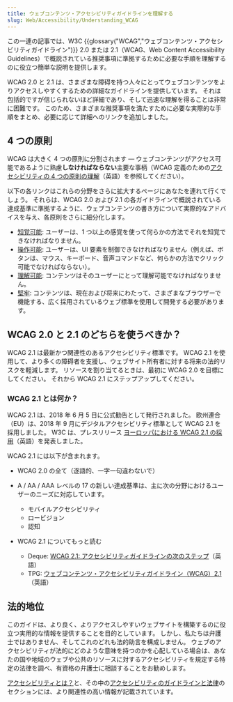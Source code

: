 ```yaml
---
title: ウェブコンテンツ・アクセシビリティガイドラインを理解する
slug: Web/Accessibility/Understanding_WCAG
---
```


この一連の記事では、W3C {{glossary("WCAG","ウェブコンテンツ・アクセシビリティガイドライン")}} 2.0 または 2.1（WCAG、Web Content Accessibility Guidelines）で概説されている推奨事項に準拠するために必要な手順を理解するのに役立つ簡単な説明を提供します。

WCAG 2.0 と 2.1 は、さまざまな障碍を持つ人々にとってウェブコンテンツをよりアクセスしやすくするための詳細なガイドラインを提供しています。 それは包括的ですが信じられないほど詳細であり、そして迅速な理解を得ることは非常に困難です。 このため、さまざまな推奨事項を満たすために必要な実際的な手順をまとめ、必要に応じて詳細へのリンクを追加しました。

## 4 つの原則

WCAG は大きく 4 つの原則に分割されます — ウェブコンテンツがアクセス可能であるように熟慮**しなければならない**主要な事柄（WCAG 定義のための[アクセシビリティの 4 つの原則の理解](https://www.w3.org/TR/UNDERSTANDING-WCAG20/intro.html#introduction-fourprincs-head)（英語）を参照してください）。

以下の各リンクはこれらの分野をさらに拡大するページにあなたを連れて行くでしょう。 それらは、WCAG 2.0 および 2.1 の各ガイドラインで概説されている達成基準に準拠するように、ウェブコンテンツの書き方について実際的なアドバイスを与え、各原則をさらに細分化します。

- [知覚可能](/ja/docs/Web/Accessibility/Understanding_WCAG/Perceivable): ユーザーは、1 つ以上の感覚を使って何らかの方法でそれを知覚できなければなりません。
- [操作可能](/ja/docs/Web/Accessibility/Understanding_WCAG/Operable): ユーザーは、UI 要素を制御できなければなりません（例えば、ボタンは、マウス、キーボード、音声コマンドなど、何らかの方法でクリック可能でなければならない）。
- [理解可能](/ja/docs/Web/Accessibility/Understanding_WCAG/Understandable): コンテンツはそのユーザーにとって理解可能でなければなりません。
- [堅牢](/ja/docs/Web/Accessibility/Understanding_WCAG/Robust): コンテンツは、現在および将来にわたって、さまざまなブラウザーで機能する、広く採用されているウェブ標準を使用して開発する必要があります。

## WCAG 2.0 と 2.1 のどちらを使うべきか？

WCAG 2.1 は最新かつ関連性のあるアクセシビリティ標準です。 WCAG 2.1 を使用して、より多くの障碍者を支援し、ウェブサイト所有者に対する将来の法的リスクを軽減します。 リソースを割り当てるときは、最初に WCAG 2.0 を目標にしてください。 それから WCAG 2.1 にステップアップしてください。

### WCAG 2.1 とは何か？

WCAG 2.1 は、2018 年 6 月 5 日に公式勧告として発行されました。 欧州連合（EU）は、2018 年 9 月にデジタルアクセシビリティ標準として WCAG 2.1 を採用しました。 W3C は、プレスリリース [ヨーロッパにおける WCAG 2.1 の採用](https://www.w3.org/blog/2018/09/wcag-2-1-adoption-in-europe/)（英語）を発表しました。

WCAG 2.1 には以下が含まれます。

- WCAG 2.0 の全て（逐語的、一字一句違わないで）
- A / AA / AAA レベルの 17 の新しい達成基準は、主に次の分野におけるユーザーのニーズに対応しています。

  - モバイルアクセシビリティ
  - ロービジョン
  - 認知

- WCAG 2.1 についてもっと読む

  - Deque: [WCAG 2.1: アクセシビリティガイドラインの次のステップ](https://www.deque.com/blog/wcag-2-1-what-is-next-for-accessibility-guidelines/)（英語）
  - TPG: [ウェブコンテンツ・アクセシビリティガイドライン（WCAG）2.1](https://developer.paciellogroup.com/blog/2018/06/web-content-accessibility-guidelines-wcag-2-1/)（英語）

## 法的地位

このガイドは、より良く、よりアクセスしやすいウェブサイトを構築するのに役立つ実用的な情報を提供することを目的としています。 しかし、私たちは弁護士ではありません、そしてこれのどれも法的助言を構成しません。 ウェブのアクセシビリティが法的にどのような意味を持つのかを心配している場合は、あなたの国や地域のウェブや公共のリソースに対するアクセシビリティを規定する特定の法律を調べ、有資格の弁護士に相談することをお勧めします。

[アクセシビリティとは？](/ja/docs/Learn/Accessibility/What_is_accessibility)と、その中の[アクセシビリティのガイドラインと法律](/ja/docs/Learn/Accessibility/What_is_accessibility#Accessibility_guidelines_and_the_law)のセクションには、より関連性の高い情報が記載されています。
